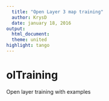 ```yaml
---
  title: "Open Layer 3 map training"
  author: KrysD
  date: january 18, 2016
output:
  html_document:
  theme: united
highlight: tango
---
```


# olTraining
Open layer training with examples
